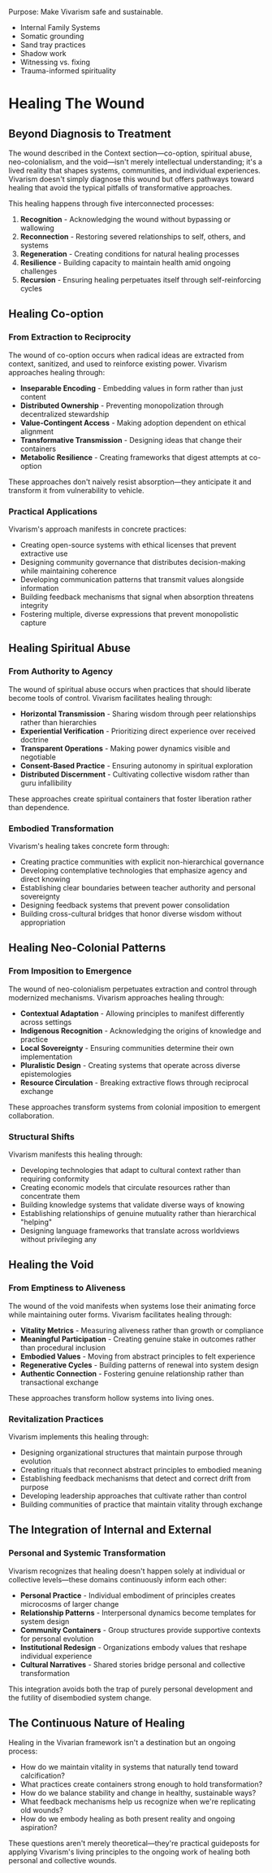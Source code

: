 Purpose: Make Vivarism safe and sustainable.
- Internal Family Systems
- Somatic grounding
- Sand tray practices
- Shadow work
- Witnessing vs. fixing
- Trauma-informed spirituality

# Healing The Wound

## Beyond Diagnosis to Treatment

The wound described in the Context section—co-option, spiritual abuse, neo-colonialism, and the void—isn't merely intellectual understanding; it's a lived reality that shapes systems, communities, and individual experiences. Vivarism doesn't simply diagnose this wound but offers pathways toward healing that avoid the typical pitfalls of transformative approaches.

This healing happens through five interconnected processes:

1. **Recognition** - Acknowledging the wound without bypassing or wallowing
2. **Reconnection** - Restoring severed relationships to self, others, and systems
3. **Regeneration** - Creating conditions for natural healing processes
4. **Resilience** - Building capacity to maintain health amid ongoing challenges
5. **Recursion** - Ensuring healing perpetuates itself through self-reinforcing cycles

## Healing Co-option

### From Extraction to Reciprocity

The wound of co-option occurs when radical ideas are extracted from context, sanitized, and used to reinforce existing power. Vivarism approaches healing through:

- **Inseparable Encoding** - Embedding values in form rather than just content
- **Distributed Ownership** - Preventing monopolization through decentralized stewardship
- **Value-Contingent Access** - Making adoption dependent on ethical alignment
- **Transformative Transmission** - Designing ideas that change their containers
- **Metabolic Resilience** - Creating frameworks that digest attempts at co-option

These approaches don't naively resist absorption—they anticipate it and transform it from vulnerability to vehicle.

### Practical Applications

Vivarism's approach manifests in concrete practices:
- Creating open-source systems with ethical licenses that prevent extractive use
- Designing community governance that distributes decision-making while maintaining coherence
- Developing communication patterns that transmit values alongside information
- Building feedback mechanisms that signal when absorption threatens integrity
- Fostering multiple, diverse expressions that prevent monopolistic capture

## Healing Spiritual Abuse

### From Authority to Agency

The wound of spiritual abuse occurs when practices that should liberate become tools of control. Vivarism facilitates healing through:

- **Horizontal Transmission** - Sharing wisdom through peer relationships rather than hierarchies
- **Experiential Verification** - Prioritizing direct experience over received doctrine
- **Transparent Operations** - Making power dynamics visible and negotiable
- **Consent-Based Practice** - Ensuring autonomy in spiritual exploration
- **Distributed Discernment** - Cultivating collective wisdom rather than guru infallibility

These approaches create spiritual containers that foster liberation rather than dependence.

### Embodied Transformation

Vivarism's healing takes concrete form through:
- Creating practice communities with explicit non-hierarchical governance
- Developing contemplative technologies that emphasize agency and direct knowing
- Establishing clear boundaries between teacher authority and personal sovereignty
- Designing feedback systems that prevent power consolidation
- Building cross-cultural bridges that honor diverse wisdom without appropriation

## Healing Neo-Colonial Patterns

### From Imposition to Emergence

The wound of neo-colonialism perpetuates extraction and control through modernized mechanisms. Vivarism approaches healing through:

- **Contextual Adaptation** - Allowing principles to manifest differently across settings
- **Indigenous Recognition** - Acknowledging the origins of knowledge and practice
- **Local Sovereignty** - Ensuring communities determine their own implementation
- **Pluralistic Design** - Creating systems that operate across diverse epistemologies
- **Resource Circulation** - Breaking extractive flows through reciprocal exchange

These approaches transform systems from colonial imposition to emergent collaboration.

### Structural Shifts

Vivarism manifests this healing through:
- Developing technologies that adapt to cultural context rather than requiring conformity
- Creating economic models that circulate resources rather than concentrate them
- Building knowledge systems that validate diverse ways of knowing
- Establishing relationships of genuine mutuality rather than hierarchical "helping"
- Designing language frameworks that translate across worldviews without privileging any

## Healing the Void

### From Emptiness to Aliveness

The wound of the void manifests when systems lose their animating force while maintaining outer forms. Vivarism facilitates healing through:

- **Vitality Metrics** - Measuring aliveness rather than growth or compliance
- **Meaningful Participation** - Creating genuine stake in outcomes rather than procedural inclusion
- **Embodied Values** - Moving from abstract principles to felt experience
- **Regenerative Cycles** - Building patterns of renewal into system design
- **Authentic Connection** - Fostering genuine relationship rather than transactional exchange

These approaches transform hollow systems into living ones.

### Revitalization Practices

Vivarism implements this healing through:
- Designing organizational structures that maintain purpose through evolution
- Creating rituals that reconnect abstract principles to embodied meaning
- Establishing feedback mechanisms that detect and correct drift from purpose
- Developing leadership approaches that cultivate rather than control
- Building communities of practice that maintain vitality through exchange

## The Integration of Internal and External

### Personal and Systemic Transformation

Vivarism recognizes that healing doesn't happen solely at individual or collective levels—these domains continuously inform each other:

- **Personal Practice** - Individual embodiment of principles creates microcosms of larger change
- **Relationship Patterns** - Interpersonal dynamics become templates for system design
- **Community Containers** - Group structures provide supportive contexts for personal evolution
- **Institutional Redesign** - Organizations embody values that reshape individual experience
- **Cultural Narratives** - Shared stories bridge personal and collective transformation

This integration avoids both the trap of purely personal development and the futility of disembodied system change.

## The Continuous Nature of Healing

Healing in the Vivarian framework isn't a destination but an ongoing process:
- How do we maintain vitality in systems that naturally tend toward calcification?
- What practices create containers strong enough to hold transformation?
- How do we balance stability and change in healthy, sustainable ways?
- What feedback mechanisms help us recognize when we're replicating old wounds?
- How do we embody healing as both present reality and ongoing aspiration?

These questions aren't merely theoretical—they're practical guideposts for applying Vivarism's living principles to the ongoing work of healing both personal and collective wounds.
